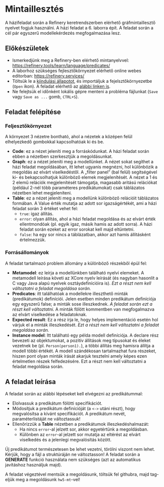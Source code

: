 # Mintaillesztés

A házifeladat során a Refinery keretrendszerben elérhető gráfmintaillesztő nyelvet fogjuk használni. A házi feladat a 6. laborra épít. A feladat során a cél pár egyszerű modellekérdezés megfogalmazása lesz.

## Előkészületek
-	Ismerkedjünk meg a Refinery-ben elérhető mintanyelvvel: https://refinery.tools/learn/language/predicates/
-	A laborhoz szükséges fejlesztőkörnyezet elérhető online webes editorban: https://refinery.services/
-	Töltsük le a [kiindulási állapotot](https://github.com/bmeaut/ModellalapuSzoftverfejlesztes/raw/master/homework/homework_05/social-empty.problem), és importáljuk a fejelsztőkörnyezetbe (`Open` ikon). A feladat elérhető az [alábbi linken is](https://refinery.services/#/1/KLUv_WD1FiUyAOY1mCYQrzYHBohXuXm1eolBE1vOCDyIV-4-w3pQ_bQY0q40uYkAAAWUCoQAiwCOABedm8unlVrNa-v0CbqKL4bnG-5cGVc2XI5ouA354PqVmdal3J_NewrZdeRPUP_IrZqhnvubF1d-o5gMZ_Zkyyd02v8djEOeci2fU5_kRB53IEu5d-m26neGL3oK6Hpy_L7IG0_xZ083IUuvkKzphX_qJIa4wR93Ho-I47ydGKO9DY9EAhFHLRi92EMnFXoppPYnoJVkhucnoM99LKdFcCaWBITcbsW8GX4uT5dWumnlVpqHNX24q-m9XD_dJSd7MZgNxA0g0VUQD9FVU9_KUyyXotz0qp3m07a0cKVa_jjo4cKXQuNlNdcK6BimnZRfzHBzZZng9sUmTOg-7XQt12JSiz3U7-VQpYxjvCWVPQMVyiSSQNGBOB7PA-D9Mkrt1BZrDOJ4VnScfpm58vEi4ZF9o6G25IhxMLMWWk3-3EpqxTT2SZuDjTTXvXidFzEyM2ykhgsddIfx01URb636E3Pl2CdJJzUemd_0XCVFHDTDbY1Oci01Ugv5fToDyM6nVEEAwR0rPo3Imr5jA_UUN76ScitC8XNbJTettDwSEAdrbDW21orYkrDV2GJsLdYaFFUolAmLIAlrbD3-PBosamxFUGtsLQFKZUKJJpKoSVhb7JNFC5I0tloFYpTKmlBYNGGrRVBj9eQWNdbYghqr0ejJDs3CgYGLBXAgTdKgSk-GBCBGqUwo0YRNhiqge38kk58WNSZpbEHUH_ZnxT_Qk3b6SlB7woWlLBZXXIxJGlsQJAAFggGokmMLEY3ISJKCZFoDIgoaGAaaGGMPEoDiNImTlIKMOEVEhGpmQUFLbQeEVUttDupBHVYED3WWZrehpUTNQWu2MEcxYlGMkyOVIJMyjwbkcyGExJVghjuiSC6JMzhDKLTSgu17ImpAJMZAPkNaLwszGE7h1WprN9mENws3hO6Bze0YQBjAXjwICCQOopuuebMPehDALMxASQ7oAQmRq3xs_arzSTyXZE6O0fK0Qq45xWS8MYfcQP-F42OYZYfNjiZDEryoNLf7F7QRrBzmGOM0ZOTX7J8uCjJ8Z-EB3yB_gDfHOXLMOMfjStbQ7bJ73fkfQwi8Rmf3QMqGwCNbjPh42bCfOLKd3RiesXnS0m7IhKoI_OBqBtk-cf1055MWT2epOG6J6nHa4Q3X7j4hRMKhFEMhT1mFSEv_0_NnsEg0PwiAupaCKLmP9Y-I0UqelaKSgt_hjfkQqv8Qu1bDmkgLikdEoU1jvBJhoM-3TBob9-OZ0wtKPuv10UWXK7c8MKhKSDr-lQIHr6xMPD1uudylysjNDlN2cZqwyD4LiDydhsmRLiQ2ArqURPH9ycqo0Q3pVuleMd6RsVg2QEQ-8AhlZprIkaLG9XVkLucDY-4ocg-YBbRnb1Wf4sWCrN43ZYUXLZfTqCghm5PYxNKjd3XpOIZBoe73ABhgcxVWGY2PRha7yDT4oHjxrKbQCzwbmpe_9efluap5wxrzuehFlv4sV_FwScueDnyGcjLCu8MFZ7iw4ZjEt4Ox8Bb6-uopTbbRmQ3xxIWrnzhe2cX_xTaIliv2uEN7Xs3qx32cLFkjN3fG8nGpmS89nUAOKhHm4j1CuUmYYQzg3f1tEEUsTe36r6Z692PxTog-iiGSMd6dmUkYdUDgm0rpz8BobOAjtuU797IWfrZvILyf_PBOEWy_1IgRvhfX6JyPhmvSgxkwjkViadMFLHTE11obgZhJviZ_MKWyDfwH1hIbchP0DwiN2plkr1nlaeef-ZFhanD45B00g8K4cMmLfg00xJ_ie6PwAovKLJV0keQikiCH4rbpIS1kpzSH0dMMFS9Wc1MiyARzTq7XJOGhDxRUz4wqhRDqmOuAUKVz9D7LW_ejnQrbEYvnNb2ffwoFodWArXCsfAB5yexyR2C7JAOh41opuMj2AnlmRD-g8CaOqO7DS90wi3mb1Ny9FLhm2mwrN-WVjqmQnqDGjGcnK1f1movVxZxfZrI44cX5KbrBnwmJkqyq5erATGFy7OT63UmDcsO-wLgmh2zCqOVjysDwRzlGSQqxcbETvDehZQIgbipIAAqPN83TVFZs53DCJ0wPgLMV).
-	Ne felejtsük el időnként lokális gépre menteni a probléma fájlunkat (`Save` vagy `Save as ...` gomb, `CTRL+S`).

## Feladat felépítése
### Feljesztőkörnyezet
A környezet 3 nézetre bontható, ahol a nézetek a középen felül elhelyezkedő gombokkal kapcsolhatóak ki és be.
-	**Code**: ez a nézet jeleníti meg a forráskódunkat. A házi feladat során ebben a nézetben szerkesztjük a megoldásunkat.
-	**Graph**: ez a nézet jeleníti meg a modellünket. A nézet sokat segíthet a házi feladat megoldásában, itt lehet ugyanis megnézni, hol különbözik a megoldás az elvárt viselkedéstől. A „filter panel” (bal felül) segítségével ki- és bekapcsolhatjuk különböző elemek megjelenítését. A nézet a 1 és 2 elemű relációk megjelenítését támogatja, magasabb aritású relációkat (például 2-nél több paraméteres predikátumokat) csak táblázatos nézetben lehet megjeleníteni.
-	**Table**: ez a nézet jeleníti meg a modellünk különböző relációit táblázatos formában. A Value érték mutatja az adott sor igazságértékét, ami a házi feladat során 3 értéket vehet fel:
      * `true`: igaz állítás.
      * `error`: olyan állítás, ahol a házi feladat megoldása és az elvárt érték ellentmondóak (pl. egyik igaz, másik hamis az adott sorra). A házi feladat során ezeket az error sorokat kell majd eltüntetni.
      * `false`: ha egy sor nincs a táblázatban, akkor azt hamis állításként értelmezzük.

### Forrásállományok
A feladat tartalmazó problem állomány a különböző részekből épül fel:
-	**Metamodel**: ez leírja a modellünkben található nyelvi elemeket. A metamodell leírása követi az XCore nyelv leírását (és nagyban hasonlít a C vagy Java alapú nyelvek osztáydefinícióira is). *Ezt a részt nem kell változtatni a feladat megoldása során.*
-	**Predicates**: itt találhatóak a modellekre illeszthető minták (predikátumok) definíciói. Jelen esetben minden predikátum definíciója egy egyszerű false; a minták sose illeszkednek. *A feladat során ezt a részt kell változtatni.* A minták fölött kommentben van megfogalmazva az elvárt viselkedése a feladatoknak.
-	**Expected result**: Ez a rész írja le, hogy helyes implementáció esetén hol várjuk el a minták illeszkedését. *Ezt a részt nem kell változtatni a feladat megoldása során.*
-	**Instance model**: Itt található egy példa modell definíciója. A declare rész bevezeti az objektumokat, a pozitív állítások meg típusokat és éleket vezetnek be (pl. `Person(person1).`), a többi állítás meg hamisra állítja a modell többi értékét. A modell szándékosan tartalmazhat fura részeket, hiszen pont olyan minták írását akarjuk tesztelni amely képes ezen értelmetlen részek felfedezésére. Ezt a részt nem kell változtatni a feladat megoldása során.

## A feladat leírása
A feladat során az alábbi lépéseket kell elvégezni az predikátummal:
-	Elolvassuk a predikátum fölötti specifikációt.
-	Módosítjuk a predikátum definícióját (a `<->` utáni részt), hogy megvalósítsa a kívánt specifikációt. A predikátum nevét, paraméterlistáját ne változtassuk!
-	Ellenőrizzük a **Table** nézetben a predikátumok illeszkedéshalmazát:
    * Ha nincs `error`-al jelzett sor, akkor egyetértünk a megoldásban.
    * Különben az `error`-al jelzett sor mutatja az eltérést az elvárt viselkedés és a jelenlegi megvalósítás között.

Új predikátumot természetesen be lehet vezetni, törölni viszont nem lehet. Kérjük, hogy a fájl a struktúráján ne változtasson! A feladat során a **GENERATE** funkció használata nem szükséges (azt az automatikus javításhoz használjuk majd).

A feladat végeztével mentsük a megoldásunk, töltsük fel githubra, majd tag-eljük meg a megoldásunk `hw5-mt`-vel!
